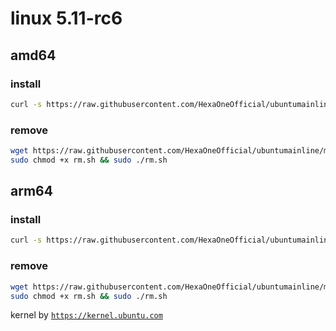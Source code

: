 # linux 5.11-rc6
 
## amd64

### install
```bash
curl -s https://raw.githubusercontent.com/HexaOneOfficial/ubuntumainline/main/catalog/5.11-rc6/amd64RC.sh | sh
``` 
### remove
```bash
wget https://raw.githubusercontent.com/HexaOneOfficial/ubuntumainline/main/catalog/5.11-rc6/rm.sh
sudo chmod +x rm.sh && sudo ./rm.sh
```
## arm64

### install
```bash
curl -s https://raw.githubusercontent.com/HexaOneOfficial/ubuntumainline/main/catalog/5.11-rc6/arm64RC.sh | sh
``` 
### remove
```bash
wget https://raw.githubusercontent.com/HexaOneOfficial/ubuntumainline/main/catalog/5.11-rc6/rm.sh
sudo chmod +x rm.sh && sudo ./rm.sh
```
 
kernel by [`https://kernel.ubuntu.com`](https://kernel.ubuntu.com/)
